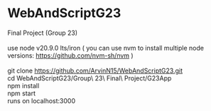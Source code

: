 # WebAndScriptG23
Final Project (Group 23)
<br>
<br>
use node v20.9.0 lts/iron ( you can use nvm to install multiple node versions: https://github.com/nvm-sh/nvm )
<br>
<br>
git clone https://github.com/ArvinN15/WebAndScriptG23.git
<br>
cd WebAndScriptG23/Group\ 23\ Final\ Project/G23App
<br>
npm install
<br>
npm start
<br>
runs on localhost:3000
